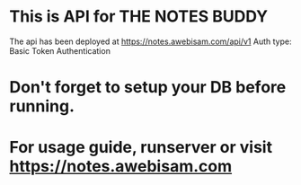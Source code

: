 # This is API for THE NOTES BUDDY
The api has been deployed at https://notes.awebisam.com/api/v1
Auth type: Basic Token Authentication

# Don't forget to setup your DB before running.
# For usage guide, runserver or visit https://notes.awebisam.com